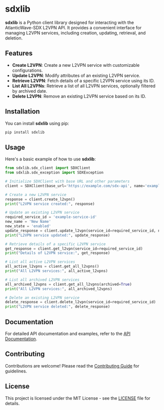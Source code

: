 # sdxlib

**sdxlib** is a Python client library designed for interacting with the AtlanticWave-SDX L2VPN API. It provides a convenient interface for managing L2VPN services, including creation, updating, retrieval, and deletion.

## Features

- **Create L2VPN**: Create a new L2VPN service with customizable configurations.
- **Update L2VPN**: Modify attributes of an existing L2VPN service.
- **Retrieve L2VPN**: Fetch details of a specific L2VPN service using its ID.
- **List All L2VPNs**: Retrieve a list of all L2VPN services, optionally filtered by archived date.
- **Delete L2VPN**: Remove an existing L2VPN service based on its ID.

## Installation

You can install **sdxlib** using pip:

```bash
pip install sdxlib
```

## Usage

Here's a basic example of how to use **sdxlib**:

```python
from sdxlib.sdx_client import SDXClient
from sdxlib.sdx_exception import SDXException

# Initialize SDXClient with base URL and other parameters
client = SDXClient(base_url='https://example.com/sdx-api', name='example-l2vpn', endpoints=[...])

# Create a new L2VPN service
response = client.create_l2vpn()
print("L2VPN service created:", response)

# Update an existing L2VPN service
required_service_id = 'example-service-id'
new_name = 'New Name'
new_state = 'enabled'
update_response = client.update_l2vpn(service_id=required_service_id, name=new_name, state=new_state)
print("L2VPN service updated:", update_response)

# Retrieve details of a specific L2VPN service
get_response = client.get_l2vpn(service_id=required_service_id)
print("Details of L2VPN service:", get_response)

# List all active L2VPN services
all_active_l2vpns = client.get_all_l2vpns()
print("All L2VPN services:", all_active_l2vpns)

# List all archived L2VPN services
all_archived_l2vpns = client.get_all_l2vpns(archived=True)
print("All L2VPN services:", all_archived_l2vpns)

# Delete an existing L2VPN service
delete_response = client.delete_l2vpn(service_id=required_service_id)
print("L2VPN service deleted:", delete_response)
```

## Documentation

For detailed API documentation and examples, refer to the [API Documentation](https://sdx-docs.readthedocs.io/en/latest/).

## Contributing

Contributions are welcome! Please read the [Contributing Guide]() for guidelines.

## License

This project is licensed under the MIT License - see the [LICENSE]() file for details.
